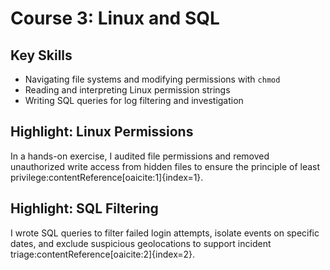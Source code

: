 # Course 3: Linux and SQL

## Key Skills
- Navigating file systems and modifying permissions with `chmod`
- Reading and interpreting Linux permission strings
- Writing SQL queries for log filtering and investigation

## Highlight: Linux Permissions
In a hands-on exercise, I audited file permissions and removed unauthorized write access from hidden files to ensure the principle of least privilege:contentReference[oaicite:1]{index=1}.

## Highlight: SQL Filtering
I wrote SQL queries to filter failed login attempts, isolate events on specific dates, and exclude suspicious geolocations to support incident triage:contentReference[oaicite:2]{index=2}.
